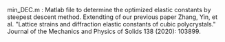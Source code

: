 min_DEC.m : Matlab file to determine the optimized elastic constants by steepest descent method. Extendting of our previous paper
  Zhang, Yin, et al. "Lattice strains and diffraction elastic constants of cubic polycrystals." Journal of the Mechanics and Physics of Solids 138 (2020): 103899.
